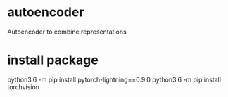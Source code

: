 # autoencoder
Autoencoder to combine representations

# install package
python3.6 -m pip install pytorch-lightning==0.9.0 
python3.6 -m pip install torchvision
